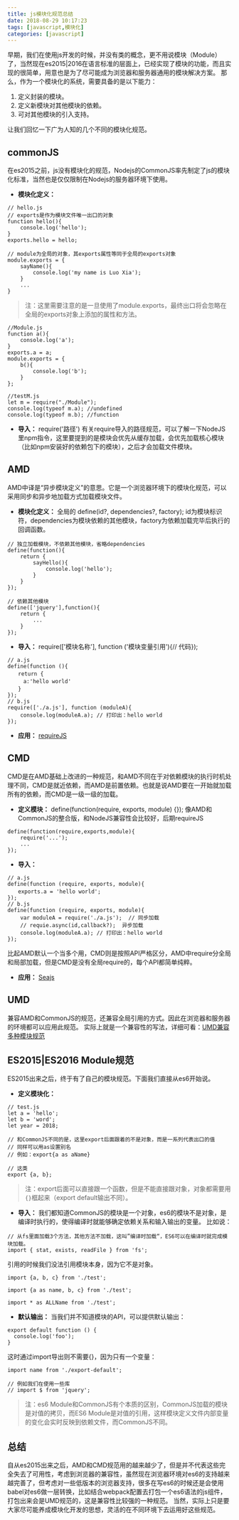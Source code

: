 ```yaml
---
title: js模块化规范总结
date: 2018-08-29 10:17:23
tags: [javascript,模块化]
categories: [javascript]
---
```

早期，我们在使用js开发的时候，并没有类的概念，更不用说模块（Module）了，当然现在es2015|2016在语言标准的层面上，已经实现了模块的功能，而且实现的很简单，用意也是为了尽可能成为浏览器和服务器通用的模块解决方案。
那么，作为一个模块化的系统，需要具备的是以下能力：
1. 定义封装的模块。
2. 定义新模块对其他模块的依赖。
3. 可对其他模块的引入支持。

让我们回忆一下广为人知的几个不同的模块化规范。

## commonJS
在es2015之前，js没有模块化的规范，Nodejs的CommonJS率先制定了js的模块化标准，当然也是仅仅限制在Nodejs的服务器环境下使用。
- __模块化定义：__ 
```
// hello.js
// exports是作为模块文件唯一出口的对象
function hello(){
	console.log('hello');
}
exports.hello = hello;
```

```
// module为全局的对象，其exports属性等同于全局的exports对象
module.exports = {
	sayName(){
		console.log('my name is Luo Xia');
	}
	...
}
```
>注：这里需要注意的是一旦使用了module.exports，最终出口将会忽略在全局的exports对象上添加的属性和方法。

```
//Module.js
function a(){
	console.log('a');
} 
exports.a = a;
module.exports = {
	b(){
		console.log('b');
	}
};

//testM.js
let m = require("./Module");
console.log(typeof m.a); //undefined
console.log(typeof m.b); //function
```
- __导入：__ require('路径')
有关require导入的路径规范，可以了解一下NodeJS里npm指令，这里要提到的是模块会优先从缓存加载，会优先加载核心模块（比如npm安装好的依赖包下的模块），之后才会加载文件模块。

## AMD
AMD中译是“异步模块定义”的意思。它是一个浏览器环境下的模块化规范，可以采用同步和异步地加载方式加载模块文件。
- __模块化定义：__ 全局的 define(id?, dependencies?, factory);
id为模块标识符，dependencies为模块依赖的其他模块，factory为依赖加载完毕后执行的回调函数。

```
// 独立加载模块，不依赖其他模块，省略dependencies
define(function(){
	return {
		sayHello(){
			console.log('hello');
		}
	}
});

// 依赖其他模块
define(['jquery'],function(){
	return {
		...
	}
});
```
- __导入：__ require(['模块名称'], function ('模块变量引用'){// 代码});
```
// a.js
define(function (){
　　return {
　　　a:'hello world'
　　}
});
// b.js
require(['./a.js'], function (moduleA){
    console.log(moduleA.a); // 打印出：hello world
});
```
- __应用：__ [requireJS](https://requirejs.org/)

## CMD
CMD是在AMD基础上改进的一种规范，和AMD不同在于对依赖模块的执行时机处理不同，CMD是就近依赖，而AMD是前置依赖。也就是说AMD要在一开始就加载所有的依赖，而CMD是一级一级的加载。
- __定义模块：__ define(function(require, exports, module) {});
像AMD和CommonJS的整合版，和NodeJS兼容性会比较好，后期requireJS

```
define(function(require,exports,module){
    require('...');
	...
});
```
- __导入：__ 

```
// a.js
define(function (require, exports, module){
　　exports.a = 'hello world';
});
// b.js
define(function (require, exports, module){
    var moduleA = require('./a.js');  // 同步加载
    // requie.async(id,callback?);  异步加载
    console.log(moduleA.a); // 打印出：hello world
});
```
比起AMD默认一个当多个用，CMD则是按照API严格区分，AMD中require分全局和局部加载，但是CMD是没有全局require的，每个API都简单纯粹。
- __应用：__ [Seajs](https://seajs.github.io/seajs/)

## UMD
兼容AMD和CommonJS的规范，还兼容全局引用的方式。因此在浏览器和服务器的环境都可以应用此规范。
实际上就是一个兼容性的写法，详细可看：[UMD兼容多种模块规范](http://www.mjpiero.cc/2016/12/08/UMD%E5%85%BC%E5%AE%B9%E5%A4%9A%E7%A7%8D%E6%A8%A1%E5%9D%97%E8%A7%84%E8%8C%83/)

## ES2015|ES2016 Module规范
ES2015出来之后，终于有了自己的模块规范。下面我们直接从es6开始说。
- __定义模块化：__ 

```
// test.js
let a = 'hello';
let b = 'word';
let year = 2018;

// 和CommonJS不同的是，这里export后面跟着的不是对象，而是一系列代表出口的值
// 同样可以用as设置别名
// 例如：export{a as aName}

// 这类
export {a, b};
```
>注：export后面可以直接跟一个函数，但是不能直接跟对象，对象都需要用`{}`框起来（export default输出不同）。

- __导入：__ 
我们都知道CommonJS的模块是一个对象，es6的模块不是对象，是编译时执行的，使得编译时就能够确定依赖关系和输入输出的变量。
比如说：

```
// 从fs里面加载3个方法，其他方法不加载，这叫”编译时加载“，ES6可以在编译时就完成模块加载。
import { stat, exists, readFile } from 'fs';
```
引用的时候我们没法引用模块本身，因为它不是对象。
```
import {a, b, c} from './test';

import {a as name, b, c} from './test';

import * as ALLName from './test';
```

- __默认输出：__
当我们并不知道模块的API，可以提供默认输出：

```
export default function () {
  console.log('foo');
}
```
这时通过import导出则不需要{}，因为只有一个变量：

```
import name from './export-default';

// 例如我们在使用一些库
// import $ from 'jquery';
```
>注：es6 Module和CommonJS有个本质的区别，CommonJS加载的模块是对值的拷贝，而ES6 Module是对值的引用，这样模块定义文件内部变量的变化会实时反映到依赖文件，而CommonJS不同。

## 总结
自从es2015出来之后，AMD和CMD规范用的越来越少了，但是并不代表这些完全失去了可用性，考虑到浏览器的兼容性，虽然现在浏览器环境对es6的支持越来越完善了，但考虑对一些低版本的浏览器支持，很多在写es6的时候还是会使用babel对es6做一层转换，比如结合webpack配置去打包一个es6语法的js组件，打包出来会是UMD规范的，这是兼容性比较强的一种规范。
当然，实际上只是要大家尽可能养成模块化开发的思想，灵活的在不同环境下去运用好这些规范。